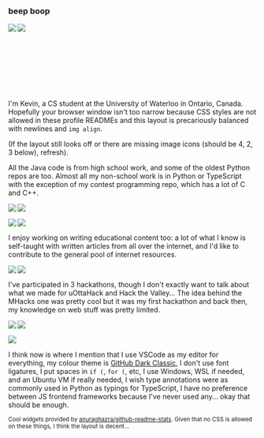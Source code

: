 ### beep boop

<p>
  <img align="left" src="https://github-readme-stats.vercel.app/api/top-langs/?username=beepboop271&exclude_repo=mhacks-12&theme=ayu-mirage&layout=compact&hide_border=true"/>
  <img align="left" src="https://github-readme-stats.vercel.app/api?username=beepboop271&hide=contribs&hide_rank=true&count_private=true&show_icons=true&disable_animations=true&custom_title=GitHub%20Stats&title_color=c792ea&text_color=89ddff&icon_color=ffcb6b&bg_color=15,1f2430,28113d&hide_border=true"/>
</p>

\
\
\
\
\
\
\
\
\
I'm Kevin, a CS student at the University of Waterloo in Ontario, Canada. Hopefully your browser window isn't too narrow because CSS styles are not allowed in these profile READMEs and this layout is precariously balanced with newlines and `img align`.

(If the layout still looks off or there are missing image icons (should be 4, 2, 3 below), refresh).

All the Java code is from high school work, and some of the oldest Python repos are too. Almost all my non-school work is in Python or TypeScript with the exception of my contest programming repo, which has a lot of C and C++.

<p>
  <a href="https://github.com/beepboop271/kevin-is-lonely">
    <img align="left" src="https://github-readme-stats.vercel.app/api/pin/?username=beepboop271&repo=kevin-is-lonely&theme=ayu-mirage&hide_border=true"/>
  </a>
  <a href="https://github.com/beepboop271/average-calculator-v2">
    <img align="center" src="https://github-readme-stats.vercel.app/api/pin/?username=beepboop271&repo=average-calculator-v2&theme=ayu-mirage&hide_border=true"/>
  </a>
</p>
<p>
  <a href="https://github.com/beepboop271/candy-likes-thighs">
    <img align="left" src="https://github-readme-stats.vercel.app/api/pin/?username=beepboop271&repo=candy-likes-thighs&theme=ayu-mirage&hide_border=true"/>
  </a>
  <a href="https://github.com/beepboop271/programming-contest-stuff">
    <img align="center" src="https://github-readme-stats.vercel.app/api/pin/?username=beepboop271&repo=programming-contest-stuff&theme=ayu-mirage&hide_border=true"/>
  </a>
</p>

I enjoy working on writing educational content too: a lot of what I know is self-taught with written articles from all over the internet, and I'd like to contribute to the general pool of internet resources.

<p>
  <a href="https://github.com/beepboop271/computer-science-club">
    <img align="left" src="https://github-readme-stats.vercel.app/api/pin/?username=beepboop271&repo=computer-science-club&theme=ayu-mirage&hide_border=true"/>
  </a>
  <a href="https://github.com/beepboop271/ctf-writeups-solutions">
    <img align="center" src="https://github-readme-stats.vercel.app/api/pin/?username=beepboop271&repo=ctf-writeups-solutions&theme=ayu-mirage&hide_border=true"/>
  </a>
</p>

I've participated in 3 hackathons, though I don't exactly want to talk about what we made for uOttaHack and Hack the Valley... The idea behind the MHacks one was pretty cool but it was my first hackathon and back then, my knowledge on web stuff was pretty limited.

<p>
  <a href="https://github.com/beepboop271/mhacks-12">
    <img align="left" src="https://github-readme-stats.vercel.app/api/pin/?username=beepboop271&repo=mhacks-12&theme=ayu-mirage&hide_border=true"/>
  </a>
  <a href="https://github.com/candicezzzzz/uottahack-3">
    <img align="center" src="https://github-readme-stats.vercel.app/api/pin/?username=candicez03&repo=uottahack-3&show_owner=true&theme=ayu-mirage&hide_border=true"/>
  </a>
</p>
<p>
  <a href="https://github.com/shari09/hack-the-valley-4">
    <img align="center" src="https://github-readme-stats.vercel.app/api/pin/?username=shari09&repo=hack-the-valley-4&show_owner=true&theme=ayu-mirage&hide_border=true"/>
  </a>
</p>

I think now is where I mention that I use VSCode as my editor for everything, my colour theme is [GitHub Dark Classic](https://github.com/primer/github-vscode-theme-dark-classic), I don't use font ligatures, I put spaces in `if (`, `for (`, etc, I use Windows, WSL if needed, and an Ubuntu VM if really needed, I wish type annotations were as commonly used in Python as typings for TypeScript, I have no preference between JS frontend frameworks because I've never used any... okay that should be enough.

<sup>Cool widgets provided by [anuraghazra/github-readme-stats](https://github.com/anuraghazra/github-readme-stats). Given that no CSS is allowed on these things, I think the layout is decent...</sup>
